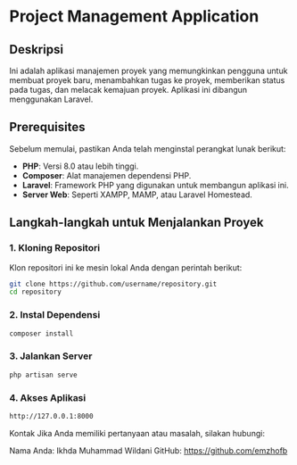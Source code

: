 # Project Management Application

## Deskripsi

Ini adalah aplikasi manajemen proyek yang memungkinkan pengguna untuk membuat proyek baru, menambahkan tugas ke proyek, memberikan status pada tugas, dan melacak kemajuan proyek. Aplikasi ini dibangun menggunakan Laravel.

## Prerequisites

Sebelum memulai, pastikan Anda telah menginstal perangkat lunak berikut:

- **PHP**: Versi 8.0 atau lebih tinggi.
- **Composer**: Alat manajemen dependensi PHP.
- **Laravel**: Framework PHP yang digunakan untuk membangun aplikasi ini.
- **Server Web**: Seperti XAMPP, MAMP, atau Laravel Homestead.

## Langkah-langkah untuk Menjalankan Proyek

### 1. Kloning Repositori

Klon repositori ini ke mesin lokal Anda dengan perintah berikut:

```bash
git clone https://github.com/username/repository.git
cd repository
```

### 2. Instal Dependensi

```bash
composer install
```

### 3. Jalankan Server

```bash
php artisan serve
```

### 4. Akses Aplikasi

```bash
http://127.0.0.1:8000
```

Kontak
Jika Anda memiliki pertanyaan atau masalah, silakan hubungi:

Nama Anda: Ikhda Muhammad Wildani
GitHub: https://github.com/emzhofb
